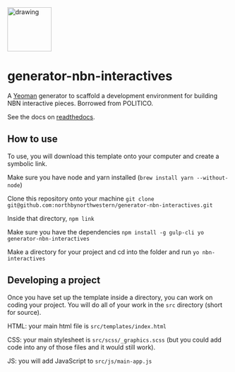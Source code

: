 <img src="http://media.northbynorthwestern.com.s3.amazonaws.com/media/img/nbn_logo.svg" alt="drawing" width="100"/>


# generator-nbn-interactives

A [Yeoman](http://yeoman.io) generator to scaffold a development environment for building NBN interactive pieces. Borrowed from POLITICO.

See the docs on [readthedocs](http://generator-politico-interactives.readthedocs.io/en/latest/).

## How to use
To use, you will download this template onto your computer and create a symbolic link.

Make sure you have node and yarn installed (`brew install yarn --without-node`)

Clone this repository onto your machine
`git clone git@github.com:northbynorthwestern/generator-nbn-interactives.git`

Inside that directory,
`npm link`

Make sure you have the dependencies
`npm install -g gulp-cli yo generator-nbn-interactives`

Make a directory for your project and cd into the folder and run `yo nbn-interactives`

## Developing a project
Once you have set up the template inside a directory, you can work on coding your project. You will do all of your work in the `src` directory (short for source).

HTML: your main html file is `src/templates/index.html`

CSS: your main stylesheet is `src/scss/_graphics.scss` (but you could add code into any of those files and it would still work).

JS: you will add JavaScript to `src/js/main-app.js`
